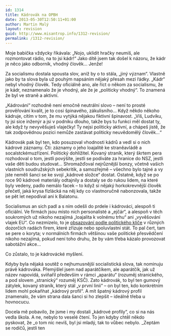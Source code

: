 ```yaml
---
id: 1314
title: Kádrovák na OPBH
date: 2013-05-30T12:50:11+01:00
author: Martin Malý
layout: revision
guid: http://www.misantrop.info/1312-revision/
permalink: /1312-revision/
---
```

Moje babička vždycky říkávala: &#8222;Nojo, uklidit hračky neumíš, ale rozmontovat rádio, na to jsi kádr!&#8220; Jako dítě jsem tak došel k názoru, že kádr je něco jako odborník, vhodný člověk&#8230; Jenže!

<!--more-->

Za socialismu dostala spousta slov, aniž by o to stála, &#8222;jiný význam&#8220;. Vlastně jako by ta slova byla už pouhým napsáním nějaký přesah mezi řádky. &#8222;Kádr&#8220; nebyl vhodný člověk. Tedy oficiálně ano, ale říct o někom za socialismu, že je kádr, neznamenalo že je vhodný, ale že je &#8222;politicky vhodný&#8220;. To znamená že byl ve straně a aktivní.

&#8222;Kádrování&#8220; rozhodně není emočně neutrální slovo &#8211; není to prosté prověřování kvalit, je to cosi špinavého, zákulisního&#8230; Když někdo někoho kádruje, cítím v tom, že mu vytýká nějakou fiktivní špinavost. &#8222;Víš, Ludvíku, ty jsi sice inženýr a jsi v podniku dlouho, takže bys tu funkci měl dostat ty, ale když ty nevyvěšuješ vlaječky! Ty nejsi politicky aktivní, a chápeš jistě, že tak zodpovědnou pozici nemůže zastávat politicky neuvědomělý člověk&#8230;&#8220;

Kádrovák pak byl ten, kdo posuzoval vhodnosti kádrů a vedl si o nich kádrové záznamy. Čti: záznamy o jeho loajalitě ke straněavládě a socalstckémuzřízení. Politický dohližitel. Kovaný straník, který škrtem pera rozhodoval o tom, jestli povýšíte, jestli se podíváte za hranice do NSZ, jestli vaše děti budou studovat&#8230; Shromažďoval nejrůznější bonzy, včetně vašich vlastních soudružských sebekritik, a samozřejmě &#8211; všechno bylo tajné a vy jste neměli šanci se ke svojí &#8222;kádrové složce&#8220; dostat. Ostatně, když se po roce 90 kádrové materiály odtajnily a dostaly se do rukou lidem, na které byly vedeny, padlo nemálo facek &#8211; to když si nějaký horkokrevnější člověk přečetl, jaká krysa fízlácká na něj kdy co vlastnoručně nabonzovala, takže se pět let nepodíval ani k Balatonu.

Socialismus an sich padl a s ním odešli do prdele i kádrováci, alespoň ti oficiální. Ve firmách jsou místo nich personalisté a &#8222;ejčár&#8220;, a alespoň v těch soukromých už nikoho nezajímá &#8222;loajalita k volnému trhu&#8220; ani &#8222;vyvěšování vlajek EU&#8220;. Co nezmizelo, to je [obsazování podle politického klíče](http://zpravy.ihned.cz/cesko/c1-59915980-dozorci-rady-politici-cssd-kscm-ods-koalice-krajske-firmy) v různých dozorčích radách firem, které zřizuje nebo spoluvlastní stát. To pal čert, tam se pere o koryta; v normálních firmách většinou vaše politické přesvědčení nikoho nezajímá, pokud není toho druhu, že by vám třeba kázalo provozovat sabotážní akce&#8230;

Co zůstalo, to je kádrovácké myšlení.

Kdyby byla nějaká soutěž o nejhumusnější socialistická slova, tak nominuju právě kádrováka. Přemýšlel jsem nad aparátčíkem, ale aparátčík, jak už název napovídá, sviňařil především v rámci &#8222;aparátu&#8220; (rozuměj stranického, a pod slovem &#8222;stranický&#8220; rozuměj KSČ). Zato kádrovák, to byl ten gumový zátylek, kovaný straník, který stál &#8222;v první linii&#8220; &#8211; on byl ten, kdo konkrétním lidem mohl pokaňhat &#8222;kádrový profil&#8220;. A mít špatný kádrový profil znamenalo, že vám strana dala šanci si ho zlepšit &#8211; ideálně třeba u hovnocucu.

Docela mě pobavilo, že jsme i my dostali &#8222;kádrové profily&#8220;, co si na nás vedla škola. A ne, nebylo to veselé čtení. To jen kdyby chtěl někdo pyskovat, že _o tom nic nevíš, byl jsi mladý, tak to vůbec nebylo. _Zeptám se rodičů, jestli ten